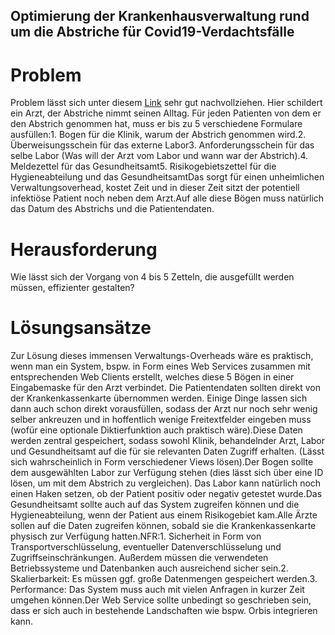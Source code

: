 ## Optimierung der Krankenhausverwaltung rund um die  Abstriche für Covid19-Verdachtsfälle

# Problem
Problem lässt sich unter diesem [Link](https://www.doccheck.com/de/detail/articles/25968-corona-alltag-im-prae-desaster-stadium?utm_source=www.doccheck.com&utm_medium=DC%2520Search&utm_campaign=DC%2520Search%2520content_type%253Aall&utm_content=DC%2520Search%2520corona%2520alltagDas) sehr gut nachvollziehen. Hier schildert ein Arzt, der Abstriche nimmt seinen Alltag. Für jeden Patienten von dem er den Abstrich genommen hat, muss er bis zu 5 verschiedene Formulare ausfüllen:1. Bogen für die Klinik, warum der Abstrich genommen wird.2. Überweisungsschein für das externe Labor3. Anforderungsschein für das selbe Labor (Was will der Arzt vom Labor und wann war der Abstrich).4. Meldezettel für das Gesundheitsamt5. Risikogebietszettel für die Hygieneabteilung und das GesundheitsamtDas sorgt für einen unheimlichen Verwaltungsoverhead, kostet Zeit und in dieser Zeit sitzt der potentiell infektiöse Patient noch neben dem Arzt.Auf alle diese Bögen muss natürlich das Datum des Abstrichs und die Patientendaten.

# Herausforderung
Wie lässt sich der Vorgang von 4 bis 5 Zetteln, die ausgefüllt werden müssen, effizienter gestalten?

# Lösungsansätze
Zur Lösung dieses immensen Verwaltungs-Overheads wäre es praktisch, wenn man ein System, bspw. in Form eines Web Services zusammen mit entsprechenden Web Clients erstellt, welches diese 5 Bögen in einer Eingabemaske für den Arzt verbindet. Die Patientendaten sollten direkt von der Krankenkassenkarte übernommen werden. Einige Dinge lassen sich dann auch schon direkt vorausfüllen, sodass der Arzt nur noch sehr wenig selber ankreuzen und in hoffentlich wenige Freitextfelder eingeben muss (wofür eine optionale Diktierfunktion auch praktisch wäre).Diese Daten werden zentral gespeichert, sodass sowohl Klinik, behandelnder Arzt, Labor und Gesundheitsamt auf die für sie relevanten Daten Zugriff erhalten. (Lässt sich wahrscheinlich in Form verschiedener Views lösen).Der Bogen sollte dem ausgewählten Labor zur Verfügung stehen (dies lässt sich über eine ID lösen, um mit dem Abstrich zu vergleichen). Das Labor kann natürlich noch einen Haken setzen, ob der Patient positiv oder negativ getestet wurde.Das Gesundheitsamt sollte auch auf das System zugreifen können und die Hygieneabteilung, wenn der Patient aus einem Risikogebiet kam.Alle Ärzte sollen auf die Daten zugreifen können, sobald sie die Krankenkassenkarte physisch zur Verfügung hatten.NFR:1. Sicherheit in Form von Transportverschlüsselung, eventueller Datenverschlüsselung und Zugriffseinschränkungen. Außerdem müssen die verwendeten Betriebssysteme und Datenbanken auch ausreichend sicher sein.2. Skalierbarkeit: Es müssen ggf. große Datenmengen gespeichert werden.3. Performance: Das System muss auch mit vielen Anfragen in kurzer Zeit umgehen können.Der Web Service sollte unbedingt so geschrieben sein, dass er sich auch in bestehende Landschaften wie bspw. Orbis integrieren kann.
